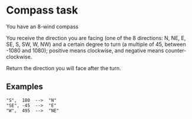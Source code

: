 # Compass task

You have an 8-wind compass

You receive the direction you are facing (one of the 8 directions: N, NE, E, SE, S, SW, W, NW) and a certain degree to turn (a multiple of 45, between -1080 and 1080); positive means clockwise, and negative means counter-clockwise.

Return the direction you will face after the turn.

## Examples

```
"S",  180  -->  "N"
"SE", -45  -->  "E"
"W",  495  -->  "NE"
```

